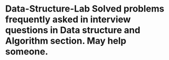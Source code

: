 # Data-Structure-Lab Solved problems frequently asked in interview questions in Data structure and Algorithm section. May help someone.
